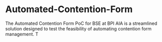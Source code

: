# Automated-Contention-Form
The Automated Contention Form PoC for BSE at BPI AIA is a streamlined solution designed to test the feasibility of automating contention form management. T
